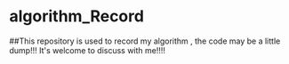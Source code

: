 # algorithm_Record
##This repository is used to record my algorithm , the code may be a little dump!!! It's welcome to discuss with me!!!!
